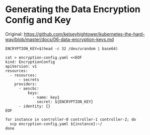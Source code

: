 # Generating the Data Encryption Config and Key

Original: https://github.com/kelseyhightower/kubernetes-the-hard-way/blob/master/docs/06-data-encryption-keys.md

```
ENCRYPTION_KEY=$(head -c 32 /dev/urandom | base64)

cat > encryption-config.yaml <<EOF
kind: EncryptionConfig
apiVersion: v1
resources:
  - resources:
      - secrets
    providers:
      - aescbc:
          keys:
            - name: key1
              secret: ${ENCRYPTION_KEY}
      - identity: {}
EOF

for instance in controller-0 controller-1 controller-2; do
  scp encryption-config.yaml ${instance}:~/
done
```
